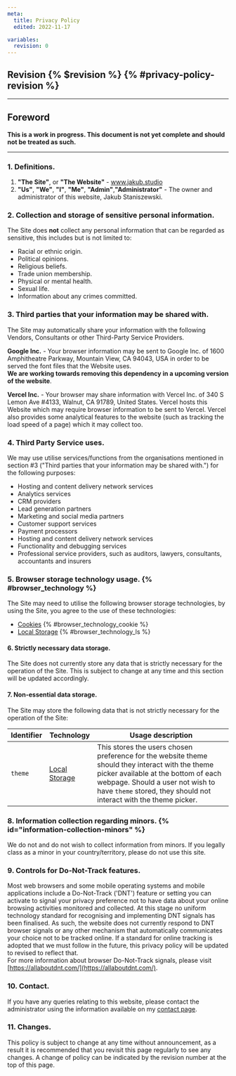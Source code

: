 ```yaml
---
meta:
  title: Privacy Policy
  edited: 2022-11-17

variables:
  revision: 0
---
```


## Revision {% $revision %} {% #privacy-policy-revision %}

---

## Foreword

**This is a work in progress. This document is not yet complete and should not be treated as such.**

---

### 1. Definitions.

1. **"The Site"**, or **"The Website"** - www.jakub.studio
2. **"Us"**, **"We"**, **"I"**, **"Me"**, **"Admin"**,**"Administrator"** - The owner and administrator of this website, Jakub Staniszewski.

### 2. Collection and storage of sensitive personal information.

The Site does **not** collect any personal information that can be regarded as sensitive, this includes but is not limited to:

- Racial or ethnic origin.
- Political opinions.
- Religious beliefs.
- Trade union membership.
- Physical or mental health.
- Sexual life.
- Information about any crimes committed.

### 3. Third parties that your information may be shared with.

The Site may automatically share your information with the following Vendors, Consultants or other Third-Party Service Providers.

**Google Inc.** - Your browser information may be sent to Google Inc. of 1600 Amphitheatre Parkway, Mountain View, CA 94043, USA in order to be served the font files that the Website uses.  
**We are working towards removing this dependency in a upcoming version of the website**.

**Vercel Inc.** - Your browser may share information with Vercel Inc. of 340 S Lemon Ave #4133, Walnut, CA 91789, United States. Vercel hosts this Website which may require browser information to be sent to Vercel. Vercel also provides some analytical features to the website (such as tracking the load speed of a page) which it may collect too.

### 4. Third Party Service uses.

We may use utilise services/functions from the organisations mentioned in section #3 ("Third parties that your information may be shared with.") for the following purposes:

- Hosting and content delivery network services
- Analytics services
- CRM providers
- Lead generation partners
- Marketing and social media partners
- Customer support services
- Payment processors
- Hosting and content delivery network services
- Functionality and debugging services
- Professional service providers, such as auditors, lawyers, consultants, accountants and insurers

### 5. Browser storage technology usage. {% #browser_technology %}

The Site may need to utilise the following browser storage technologies, by using the Site, you agree to the use of these technologies:

- [Cookies](https://en.wikipedia.org/wiki/HTTP_cookie) {% #browser_technology_cookie %}
- [Local Storage](https://en.wikipedia.org/wiki/Web_storage#Local_storage) {% #browser_technology_ls %}

#### 6. Strictly necessary data storage.

The Site does not currently store any data that is strictly necessary for the operation of the Site. This is subject to change at any time and this section will be updated accordingly.

#### 7. Non-essential data storage.

The Site may store the following data that is not strictly necessary for the operation of the Site:

| Identifier | Technology                              | Usage description                                                                                                                                                                                                                                |
| ---------- | --------------------------------------- | ------------------------------------------------------------------------------------------------------------------------------------------------------------------------------------------------------------------------------------------------ |
| `theme`    | [Local Storage](#browser_technology_ls) | This stores the users chosen preference for the website theme should they interact with the theme picker available at the bottom of each webpage. Should a user not wish to have `theme` stored, they should not interact with the theme picker. |

### 8. Information collection regarding minors. {% id="information-collection-minors" %}

We do not and do not wish to collect information from minors. If you legally class as a minor in your country/territory, please do not use this site.

### 9. Controls for Do-Not-Track features.

Most web browsers and some mobile operating systems and mobile applications include a Do-Not-Track ('DNT') feature or setting you can activate to signal your privacy preference not to have data about your online browsing activities monitored and collected. At this stage no uniform technology standard for recognising and implementing DNT signals has been finalised.
As such, the website does not currently respond to DNT browser signals or any other mechanism that automatically communicates your choice not to be tracked online. If a standard for online tracking is adopted that we must follow in the future, this privacy policy will be updated to revised to reflect that.  
For more information about browser Do-Not-Track signals, please visit [https://allaboutdnt.com/](https://allaboutdnt.com/).

### 10. Contact.

If you have any queries relating to this website, please contact the administrator using the information available on my [contact page](/contact).

### 11. Changes.

This policy is subject to change at any time without announcement, as a result it is recommended that you revisit this page regularly to see any changes.
A change of policy can be indicated by the revision number at the top of this page.
